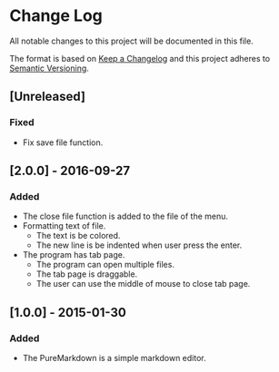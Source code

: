 # Change Log
All notable changes to this project will be documented in this file.

The format is based on [Keep a Changelog](http://keepachangelog.com/)
and this project adheres to [Semantic Versioning](http://semver.org/).

## [Unreleased]
### Fixed
*	Fix save file function. 

## [2.0.0] - 2016-09-27

### Added
*	The close file function is added to the file of the menu.
*	Formatting text of file.
	* The text is be colored.
	* The new line is be indented when user press the enter.
*	The program has tab page.
	*	The program can open multiple files.
	*	The tab page is draggable.
	*	The user can use the middle of mouse to close tab page.

## [1.0.0] - 2015-01-30

### Added
*	The PureMarkdown is a simple markdown editor.		
